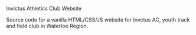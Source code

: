 Invictus Athletics Club Website


Source code for a vanilla HTML/CSS/JS website for Invctus AC, youth track and field club in Waterloo Region.
